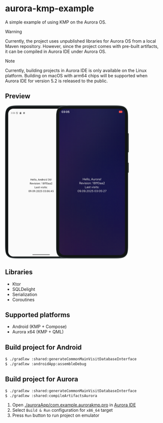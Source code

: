 # aurora-kmp-example

A simple example of using KMP on the Aurora OS.

> [!WARNING]  
> Currently, the project uses unpublished libraries for Aurora OS from a local Maven repository. However, since the project comes with pre-built artifacts, it can be compiled in Aurora IDE under Aurora OS.

> [!NOTE]
> Currently, building projects in Aurora IDE is only available on the Linux platform.
> Building on macOS with arm64 chips will be supported when Aurora IDE for version 5.2 is released to the public.

## Preview

<img src="images/preview.png" alt="preview" height="500"/>

## Libraries

- Ktor
- SQLDelight
- Serialization
- Coroutines

## Supported platforms

- Android (KMP + Compose)
- Aurora x64 (KMP + QML)

## Build project for Android

```shell
$ ./gradlew :shared:generateCommonMainVisitDatabaseInterface
$ ./gradlew :androidApp:assembleDebug
```

## Build project for Aurora

```shell
$ ./gradlew :shared:generateCommonMainVisitDatabaseInterface
$ ./gradlew :shared:compileArtifactsAurora
```

1. Open [./auroraApp/com.example.aurorakmp.pro](./auroraApp/com.example.aurorakmp.pro) in [Aurora IDE](https://developer.auroraos.ru/downloads/sdk_mb2/5.1.5.105/linux)
2. Select `Build & Run` configuration for `x86_64` target
3. Press `Run` button to run project on emulator
